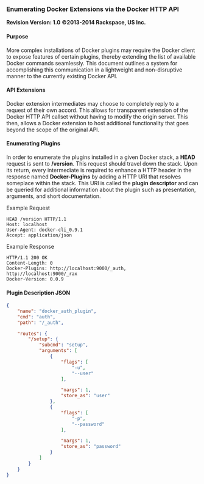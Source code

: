 ### Enumerating Docker Extensions via the Docker HTTP API
**Revision Version: 1.0**
**©2013-2014 Rackspace, US Inc.**

#### Purpose

More complex installations of Docker plugins may require the Docker client
to expose features of certain plugins, thereby extending the list of
available Docker commands seamlessly. This document outlines a system for
accomplishing this communication in a lightweight and non-disruptive
manner to the currently existing Docker API.


#### API Extensions

Docker extension intermediates may choose to completely reply to a request
of their own accord. This allows for transparent extension of the Docker
HTTP API callset without having to modify the origin server. This then,
allows a Docker extension to host additional functionality that goes beyond
the scope of the original API.


#### Enumerating Plugins

In order to enumerate the plugins installed in a given Docker stack, a
**HEAD** request is sent to **/version**. This request should travel down
the stack. Upon its return, every intermediate is required to enhance a
HTTP header in the response named **Docker-Plugins** by adding a HTTP URI that
resolves someplace within the stack. This URI is called the **plugin
descriptor** and can be queried for additional information about the
plugin such as presentation, arguments, and short documentation.

Example Request
```
HEAD /version HTTP/1.1
Host: localhost
User-Agent: docker-cli_0.9.1
Accept: application/json

```

Example Response
```
HTTP/1.1 200 OK
Content-Length: 0
Docker-Plugins: http://localhost:9000/_auth, http://localhost:9000/_rax
Docker-Version: 0.0.9

```


#### Plugin Description JSON

```json
{
    "name": "docker_auth_plugin",
    "cmd": "auth",
    "path": "/_auth",

    "routes": {
        "/setup": {
            "subcmd": "setup",
            "arguments": [
                {
                    "flags": [
                        "-u",
                        "--user"
                    ],

                    "nargs": 1,
                    "store_as": "user"
                },
                {
                    "flags": [
                        "-p",
                        "--password"
                    ],

                    "nargs": 1,
                    "store_as": "password"
                }
            ]
        }
    }
}
```
